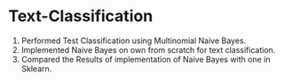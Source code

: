 # Text-Classification
1. Performed Test Classification using Multinomial Naive Bayes.
2. Implemented Naive Bayes on own from scratch for text classification. 
3. Compared the Results of implementation of Naive Bayes with one in Sklearn.
